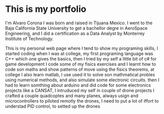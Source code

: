# This is my portfolio

I'm Alvaro Corona I was born and raised in Tijuana Mexico. I went to the Baja California State University to get a bachellor degre in AeroSpace Engineering, and I did a certification as a Data Analyst by Monterrey Institute of Technology.

This is my personal web page where I tend to show my programing skills, I started coding when I was at college, my first programing language was C++ which one gives the basics, then I tried by my self a little bit of c# for game development I code some of my fisics exercises and I learnt how to code son maths and show patterns of move using the fisics theorems, at college I also learn matlab, I use used it to solve son mathmatical probles using numerical methods, and also simulate some electronic circuits. then I had to learn somthing about arduino and did code for some electronics projects like a CANSAT, I intruduced my self in couple of drone projects I crafted a couple quadcoptes and many planes, always usign and microcontrollers to piloted remotly the drones, I need to put a lot of iffort to understad PID control, to setted up the drones
